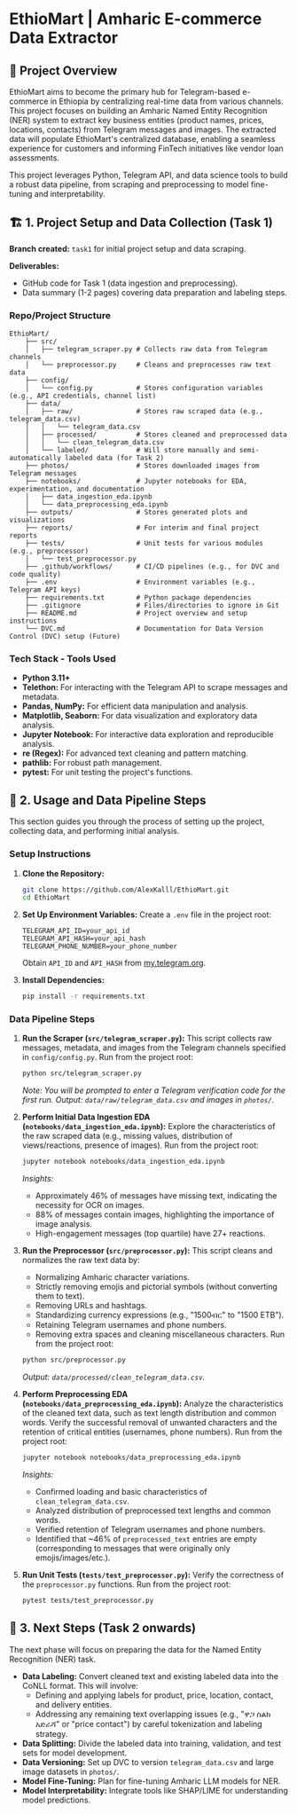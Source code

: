 # EthioMart | Amharic E-commerce Data Extractor

## 📘 Project Overview

EthioMart aims to become the primary hub for Telegram-based e-commerce in Ethiopia by centralizing real-time data from various channels. This project focuses on building an Amharic Named Entity Recognition (NER) system to extract key business entities (product names, prices, locations, contacts) from Telegram messages and images. The extracted data will populate EthioMart's centralized database, enabling a seamless experience for customers and informing FinTech initiatives like vendor loan assessments.

This project leverages Python, Telegram API, and data science tools to build a robust data pipeline, from scraping and preprocessing to model fine-tuning and interpretability.

## 🏗️ 1. Project Setup and Data Collection (Task 1)

**Branch created:** `task1` for initial project setup and data scraping.

**Deliverables:**

  * GitHub code for Task 1 (data ingestion and preprocessing).
  * Data summary (1-2 pages) covering data preparation and labeling steps.

### Repo/Project Structure

```
EthioMart/
    ├── src/
    │   ├── telegram_scraper.py # Collects raw data from Telegram channels
    │   └── preprocessor.py     # Cleans and preprocesses raw text data
    ├── config/
    │   └── config.py           # Stores configuration variables (e.g., API credentials, channel list)
    ├── data/
    │   ├── raw/                # Stores raw scraped data (e.g., telegram_data.csv)
    │   │   └── telegram_data.csv
    │   ├── processed/          # Stores cleaned and preprocessed data
    │   │   └── clean_telegram_data.csv
    │   └── labeled/            # Will store manually and semi-automatically labeled data (for Task 2)
    ├── photos/                 # Stores downloaded images from Telegram messages
    ├── notebooks/              # Jupyter notebooks for EDA, experimentation, and documentation
    │   ├── data_ingestion_eda.ipynb
    │   └── data_preprocessing_eda.ipynb
    ├── outputs/                # Stores generated plots and visualizations
    ├── reports/                # For interim and final project reports
    ├── tests/                  # Unit tests for various modules (e.g., preprocessor)
    │   └── test_preprocessor.py
    ├── .github/workflows/      # CI/CD pipelines (e.g., for DVC and code quality)
    ├── .env                    # Environment variables (e.g., Telegram API keys)
    ├── requirements.txt        # Python package dependencies
    ├── .gitignore              # Files/directories to ignore in Git
    ├── README.md               # Project overview and setup instructions
    └── DVC.md                  # Documentation for Data Version Control (DVC) setup (Future)
```

### Tech Stack - Tools Used

  * **Python 3.11+**
  * **Telethon:** For interacting with the Telegram API to scrape messages and metadata.
  * **Pandas, NumPy:** For efficient data manipulation and analysis.
  * **Matplotlib, Seaborn:** For data visualization and exploratory data analysis.
  * **Jupyter Notebook:** For interactive data exploration and reproducible analysis.
  * **re (Regex):** For advanced text cleaning and pattern matching.
  * **pathlib:** For robust path management.
  * **pytest:** For unit testing the project's functions.

## 🚀 2. Usage and Data Pipeline Steps

This section guides you through the process of setting up the project, collecting data, and performing initial analysis.

### Setup Instructions

1.  **Clone the Repository:**

    ```bash
    git clone https://github.com/AlexKalll/EthioMart.git
    cd EthioMart
    ```

2.  **Set Up Environment Variables:**
    Create a `.env` file in the project root:

    ```
    TELEGRAM_API_ID=your_api_id
    TELEGRAM_API_HASH=your_api_hash
    TELEGRAM_PHONE_NUMBER=your_phone_number
    ```

    Obtain `API_ID` and `API_HASH` from [my.telegram.org](https://my.telegram.org/).

3.  **Install Dependencies:**

    ```bash
    pip install -r requirements.txt
    ```

### Data Pipeline Steps

1.  **Run the Scraper (`src/telegram_scraper.py`):**
    This script collects raw messages, metadata, and images from the Telegram channels specified in `config/config.py`.
    Run from the project root:

    ```bash
    python src/telegram_scraper.py
    ```

    *Note: You will be prompted to enter a Telegram verification code for the first run.*
    *Output: `data/raw/telegram_data.csv` and images in `photos/`.*

2.  **Perform Initial Data Ingestion EDA (`notebooks/data_ingestion_eda.ipynb`):**
    Explore the characteristics of the raw scraped data (e.g., missing values, distribution of views/reactions, presence of images).
    Run from the project root:

    ```bash
    jupyter notebook notebooks/data_ingestion_eda.ipynb
    ```

    *Insights:*

      * Approximately 46% of messages have missing text, indicating the necessity for OCR on images.
      * 88% of messages contain images, highlighting the importance of image analysis.
      * High-engagement messages (top quartile) have 27+ reactions.

3.  **Run the Preprocessor (`src/preprocessor.py`):**
    This script cleans and normalizes the raw text data by:

      * Normalizing Amharic character variations.
      * Strictly removing emojis and pictorial symbols (without converting them to text).
      * Removing URLs and hashtags.
      * Standardizing currency expressions (e.g., "1500ብር" to "1500 ETB").
      * Retaining Telegram usernames and phone numbers.
      * Removing extra spaces and cleaning miscellaneous characters.
        Run from the project root:

    <!-- end list -->

    ```bash
    python src/preprocessor.py
    ```

    *Output: `data/processed/clean_telegram_data.csv`.*

4.  **Perform Preprocessing EDA (`notebooks/data_preprocessing_eda.ipynb`):**
    Analyze the characteristics of the cleaned text data, such as text length distribution and common words.
    Verify the successful removal of unwanted characters and the retention of critical entities (usernames, phone numbers).
    Run from the project root:

    ```bash
    jupyter notebook notebooks/data_preprocessing_eda.ipynb
    ```

    *Insights:*

      * Confirmed loading and basic characteristics of `clean_telegram_data.csv`.
      * Analyzed distribution of preprocessed text lengths and common words.
      * Verified retention of Telegram usernames and phone numbers.
      * Identified that \~46% of `preprocessed_text` entries are empty (corresponding to messages that were originally only emojis/images/etc.).

5.  **Run Unit Tests (`tests/test_preprocessor.py`):**
    Verify the correctness of the `preprocessor.py` functions.
    Run from the project root:

    ```bash
    pytest tests/test_preprocessor.py
    ```

## 🎯 3. Next Steps (Task 2 onwards)

The next phase will focus on preparing the data for the Named Entity Recognition (NER) task.

  * **Data Labeling:** Convert cleaned text and existing labeled data into the CoNLL format. This will involve:
      * Defining and applying labels for product, price, location, contact, and delivery entities.
      * Addressing any remaining text overlapping issues (e.g., "ዋጋ ስልክ አድራሻ" or "price contact") by careful tokenization and labeling strategy.
  * **Data Splitting:** Divide the labeled data into training, validation, and test sets for model development.
  * **Data Versioning:** Set up DVC to version `telegram_data.csv` and large image datasets in `photos/`.
  * **Model Fine-Tuning:** Plan for fine-tuning Amharic LLM models for NER.
  * **Model Interpretability:** Integrate tools like SHAP/LIME for understanding model predictions.